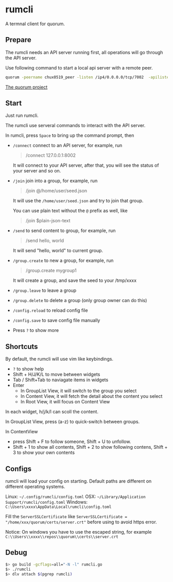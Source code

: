 # rumcli

A termnal client for quorum.

## Prepare

The rumcli needs an API server running first, all operations will go through the API server.

Use following command to start a local api server with a remote peer.

```bash
quorum -peername chux0519_peer -listen /ip4/0.0.0.0/tcp/7002  -apilisten :8002 -peer /ip4/167.114.61.179/tcp/10666/p2p/16Uiu2HAmE7TYnrYtC6tAsWvz4EUGQke1wsdrkw2kt8GFv6brfHFw  -debug true
```

[The quorum project](https://github.com/rumsystem/quorum)

## Start

Just run rumcli.

The rumcli use serveral commands to interact with the API server.

In rumcli, press `Space` to bring up the command prompt, then

- `/connect` connect to an API server, for example, run 

    > /connect 127.0.0.1:8002

    It will connect to your API server, after that, you will see the status of your server and so on.

- `/join` join into a group, for example, run

    > /join @/home/user/seed.json

     It will use the `/home/user/seed.json` and try to join that group. 

     You can use plain text without the `@` prefix as well, like 
    > /join $plain-json-text

- `/send` to send content to group, for example, run

    > /send hello, world

    It will send "hello, world" to current group.

- `/group.create` to new a group, for example, run

    > /group.create mygroup1

    It will create a group, and save the seed to your /tmp/xxxx

- `/group.leave` to leave a group

- `/group.delete` to delete a group (only group owner can do this)

- `/config.reload` to reload config file

- `/config.save` to save config file manually

- Press `?` to show more

## Shortcuts

By default, the rumcli will use vim like keybindings.

- `?` to show help
- Shift + H/J/K/L to move between widgets
- Tab / Shift+Tab to naviagate items in widgets
- Enter
  - In GroupList View, it will switch to the group you select
  - In Content View, it will fetch the detail about the content you select
  - In Root View, it will focus on Content View

In each widget, h/j/k/l can scoll the content.

In GroupList View, press (a-z) to quick-switch between groups.

In ContentView

- press Shift + F to follow someone, Shift + U to unfollow.
- Shift + 1 to show all contents, Shift + 2 to show following contens, Shift + 3 to show your own contents

## Configs

rumcli will load your config on starting. Default paths are different on different operating systems.

Linux: `~/.config/rumcli/config.toml`
OSX: `~/Library/Application Support/rumcli/config.toml`
Windows: `C:\Users\xxxx\AppData\Local\rumcli\config.toml`

Fill the `ServerSSLCertificate` like `ServerSSLCertificate = "/home/xxx/quorum/certs/server.crt"` before using to avoid https error.

Notice: On windows you have to use the escaped string, for example `C:\\Users\\xxxx\\repos\\quorum\\certs\\server.crt`

## Debug

```bash
$> go build -gcflags=all="-N -l" rumcli.go
$> ./rumcli
$> dlv attach $(pgrep rumcli)
```
